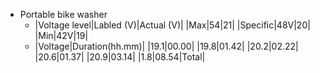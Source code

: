 - Portable bike washer
	- |Voltage level|Labled (V)|Actual (V)|
	  |Max|54|21|
	  |Specific|48V|20|
	  |Min|42V|19|
	- |Voltage|Duration(hh.mm)|
	  |19.1|00.00|
	  |19.8|01.42|
	  |20.2|02.22|
	  |20.6|01.37|
	  |20.9|03.14|
	  |1.8|08.54|Total|